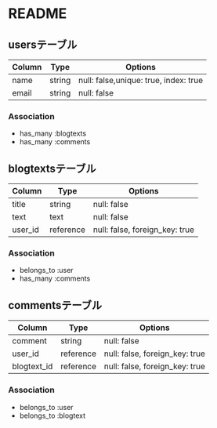 # README

## usersテーブル

|Column|Type|Options|
|------|----|-------|
|name|string|null: false,unique: true, index: true|
|email|string|null: false|


### Association
+ has_many :blogtexts
+ has_many :comments 

## blogtextsテーブル

|Column|Type|Options|
|------|----|-------|
|title|string|null: false|
|text|text|null: false|
|user_id|reference|null: false, foreign_key: true|

### Association
+ belongs_to :user
+ has_many   :comments

## commentsテーブル

|Column|Type|Options|
|------|----|-------|
|comment|string|null: false|
|user_id|reference|null: false, foreign_key: true|
|blogtext_id|reference|null: false, foreign_key: true|

### Association
+ belongs_to :user
+ belongs_to :blogtext
